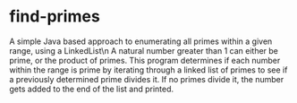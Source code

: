 # find-primes
A simple Java based approach to enumerating all primes within a given range, using a LinkedList\n
A natural number greater than 1 can either be prime, or the product of primes. This program determines if each number within the range is prime by
iterating through a linked list of primes to see if a previously determined prime divides it. If no primes divide it, the number gets added to the
end of the list and printed.
